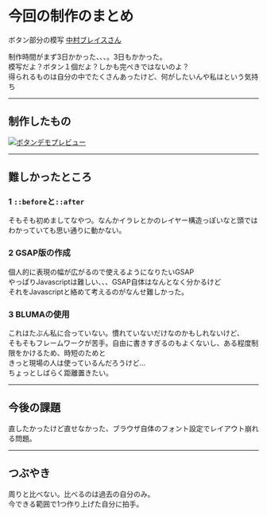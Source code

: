 # 今回の制作のまとめ

ボタン部分の模写
[中村ブレイスさん](https://www.nakamura-brace.co.jp/)

制作時間がまず3日かかった、、、。3日もかかった。  
模写だよ？ボタン１個だよ？しかも完ぺきではないのよ？  
得られるものは自分の中でたくさんあったけど、何がしたいんや私はという気持ち  

---

## 制作したもの

[![ボタンデモプレビュー](docs/thumbnail/simple-1_thumbnail.png)](https://ouo-97.github.io/wp-snippets/)

---

## 難しかったところ

### 1 `::before`と`::after`
そもそも初めましてなやつ。なんかイラレとかのレイヤー構造っぽいなと頭ではわかっていても思い通りに動かない。

### 2 GSAP版の作成
個人的に表現の幅が広がるので使えるようになりたいGSAP  
やっぱりJavascriptは難しい、、、GSAP自体はなんとなく分かるけど  
それをJavascriptと絡めて考えるのがなんせ難しかった。  

### 3 BLUMAの使用
これはたぶん私に合っていない。慣れていないだけなのかもしれないけど、  
そもそもフレームワークが苦手。自由に書きすぎるのもよくないし、ある程度制限をかけるため、時短のためと  
きっと現場の人は使っているんだろうけど…  
ちょっとしばらく距離置きたい。  

---

## 今後の課題
直したかったけど直せなかった、ブラウザ自体のフォント設定でレイアウト崩れる問題。

---

## つぶやき
周りと比べない。比べるのは過去の自分のみ。  
今できる範囲で1つ作り上げた自分に拍手。  